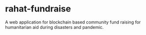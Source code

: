 # rahat-fundraise
A web application for blockchain based community fund raising for humanitarian aid during disasters and pandemic.
